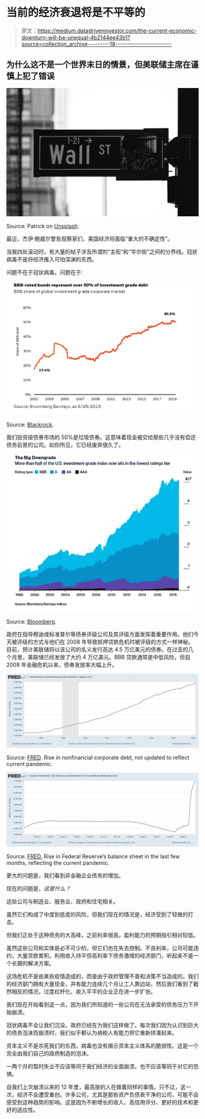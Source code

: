 # 当前的经济衰退将是不平等的

> 原文：<https://medium.datadriveninvestor.com/the-current-economic-downturn-will-be-unequal-4b2144ee43b1?source=collection_archive---------18----------------------->

## 为什么这不是一个世界末日的情景，但美联储主席在谨慎上犯了错误

![](img/870f276483831fe5a527fa7c23c6ca5c.png)

Source: Patrick on [Unsplash](https://unsplash.com/photos/uJhgEXPqSPk).

最近，杰伊·鲍威尔警告观察家们，美国经济将面临“重大的不确定性”。

当我四处滚动时，有大量的帖子涉及所谓的“主街”和“华尔街”之间的分界线。冠状病毒不是将经济推入可怕深渊的东西。

问题不在于冠状病毒。问题在于:

![](img/33a50e12eeb5cb6823ec5a074528bbe6.png)

Source: [Blackrock](https://www.blackrock.com/institutions/en-us/insights/investment-actions/assessing-risks-in-bbb-corporate-bonds).

我们投资级债券市场的 50%是垃圾债券。这意味着现金被交给那些几乎没有偿还债务前景的公司。如你所见，它已经废弃很久了。

![](img/635db5bc846e47031fb32cea945a1b1c.png)

Source: [Bloomberg](https://news.bloomberglaw.com/bankruptcy-law/after-ge-investors-are-watching-these-debt-laden-companies-1).

政府在指导穆迪或标准普尔等债券评级公司及其评级方面发挥着重要作用。他们今天被评级的方式与他们在 2008 年导致抵押贷款危机时被评级的方式一样神秘。目前，预计美联储将以该公司的名义发行高达 4.5 万亿美元的债券。在过去的几个月里，美联储已经发放了大约 4 万亿美元。BBB 贷款通常是中低风险，但自 2008 年金融危机以来，债券发放率大幅上升。

![](img/30838e2f2ebb75c1276e78d7404faff4.png)

Source: [FRED](https://fred.stlouisfed.org/series/NCBDBIQ027S). Rise in nonfinancial corporate debt, not updated to reflect current pandemic.

![](img/869283108305f4d708a872986233dfcc.png)

Source: [FRED.](https://fred.stlouisfed.org/series/WALCL) Rise in Federal Reserve’s balance sheet in the last few months, reflecting the current pandemic.

更大的问题是，我们看到非金融企业债务的增加。

现在的问题是，*这是什么？*

这些公司与制造业、服务业、政府和住宅相关。

虽然它们构成了中度到低度的风险，但我们现在的情况是，经济受到了轻微的打击。

但我们正处于这种债务的大高峰，之前利率很高，盈利能力的预期指引相对较低。

虽然这些公司和实体是必不可少的，但它们也在失去控制。不良利率，公司可能违约，大量贷款累积。利用收入持平但高利率下债务激增的经济部门，听起来不是一个长期的解决方案。

这场危机不是由某些疫情造成的，而是由于政府管理不善和决策不当造成的。我们的经济部门拥有大量现金，并有能力连续几个月让工人靠边站，然后我们看到了截然相反的情况，过度杠杆化、收入平平的企业正在进一步扩张。

我们现在开始看到这一点，因为我们所知道的一些公司在无法承受的债务压力下开始崩溃。

冠状病毒不会让我们沉没。政府已经在为我们这样做了。每次我们因为认识到巨大的债务泡沫而崩溃时，我们似乎都认为纳税人有能力把它重新拼凑起来。

资本主义不是杀死我们的东西，病毒也没有揭示资本主义体系的脆弱性。这是一个完全由我们自己的政府制造的泡沫。

一两个月的暂时失业不应该等同于我们经济的全面崩溃。也不应该等同于对它的恐惧。

自我们上次崩溃以来的 12 年里，最高层的人在做着同样的事情。只不过，这一次，经济不会遭受重创。许多公司，尤其是那些资产负债表干净的公司，可能不会感受到这种趋势的影响。这是因为不断增长的收入、高信用评分、更好的技术和更好的适应性。